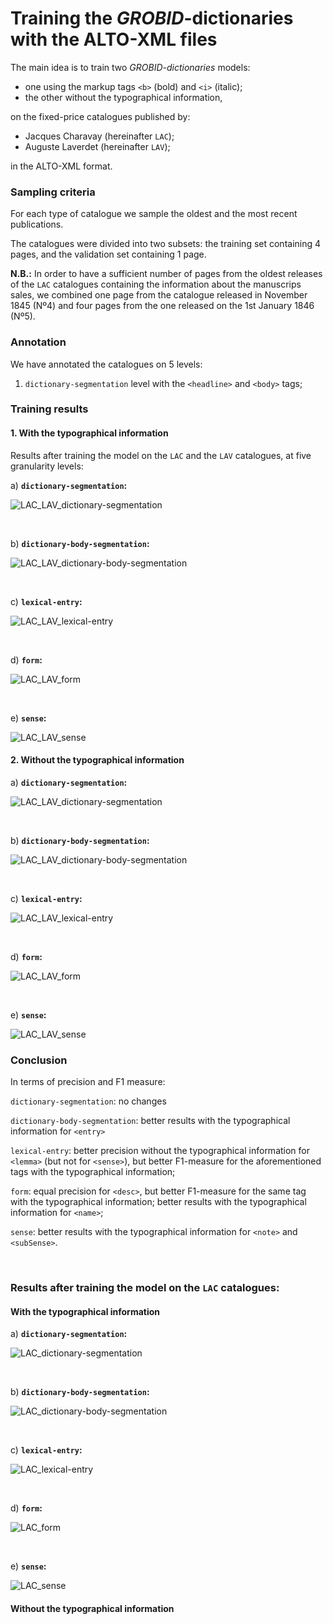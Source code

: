 # Training the *GROBID*-dictionaries with the ALTO-XML files

The main idea is to train two _GROBID-dictionaries_ models:

* one using the markup tags `<b>` (bold) and `<i>` (italic);
* the other without the typographical information,

on the fixed-price catalogues published by:

* Jacques Charavay (hereinafter `LAC`);
* Auguste Laverdet (hereinafter `LAV`);

in the ALTO-XML format.

### Sampling criteria

For each type of catalogue we sample the oldest and the most recent publications.

The catalogues were divided into two subsets: the training set containing 4 pages, and the validation set containing 1 page.

**N.B.:** In order to have a sufficient number of pages from the oldest releases of the `LAC` catalogues containing the information about the manuscrips sales, we combined one page from the catalogue released in November 1845 (Nº4) and four pages from the one released on the 1st January 1846 (Nº5).   

### Annotation 

We have annotated the catalogues on 5 levels:

1. `dictionary-segmentation` level with the `<headline>` and `<body>` tags;

### Training results

#### 1. With the typographical information

Results after training the model on the `LAC` and the `LAV` catalogues, at five granularity levels:

a) **`dictionary-segmentation`:**

 ![LAC_LAV_dictionary-segmentation](trainingData_LAC_LAV_typo/img/LAC_LAV_dictionary-segmentation.jpg)

<br/>

b) **`dictionary-body-segmentation`:**

![LAC_LAV_dictionary-body-segmentation](trainingData_LAC_LAV_typo/img/LAC_LAV_dictionary-body-segmentation.jpg)

<br/>

c) **`lexical-entry`:**

![LAC_LAV_lexical-entry](trainingData_LAC_LAV_typo/img/LAC_LAV_lexical-entry.jpg)



<br/>

d) **`form`:**

![LAC_LAV_form](trainingData_LAC_LAV_typo/img/LAC_LAV_form.jpg)

<br/>

e) **`sense`:**

![LAC_LAV_sense](trainingData_LAC_LAV_typo/img/LAC_LAV_sense.jpg)



#### 2. Without the typographical information

a) **`dictionary-segmentation`:**

![LAC_LAV_dictionary-segmentation](trainingData_LAC_LAV_sans_typo/img/LAC_LAV_dictionary-segmentation.jpg)



<br/>

b) **`dictionary-body-segmentation`:**

![LAC_LAV_dictionary-body-segmentation](trainingData_LAC_LAV_sans_typo/img/LAC_LAV_dictionary-body-segmentation.jpg)

<br/>

c) **`lexical-entry`:**

![LAC_LAV_lexical-entry](trainingData_LAC_LAV_sans_typo/img/LAC_LAV_lexical-entry.jpg)

<br/>

d)  **`form`:**

![LAC_LAV_form](trainingData_LAC_LAV_sans_typo/img/LAC_LAV_form.jpg)

<br/>

e)  **`sense`:**

![LAC_LAV_sense](trainingData_LAC_LAV_sans_typo/img/LAC_LAV_sense.jpg)

### Conclusion

In terms of precision and F1 measure:

`dictionary-segmentation`: no changes

`dictionary-body-segmentation`: better results with the typographical information for `<entry>`

`lexical-entry`: better precision without the typographical information for `<lemma>` (but not for `<sense>`), but better F1-measure for the aforementioned tags with the typographical information;

`form`: equal precision for `<desc>`, but better F1-measure for the same tag with the typographical information; better results with the typographical information for `<name>`;

`sense`: better results with the typographical information for `<note>` and `<subSense>`.

<br/>

### Results after training the model on the `LAC` catalogues:

#### With the typographical information

a) **`dictionary-segmentation`:**

![LAC_dictionary-segmentation](trainingData_LAC_typo/img/LAC_dictionary-segmentation.jpg)

<br/>

b) **`dictionary-body-segmentation`:**

![LAC_dictionary-body-segmentation](trainingData_LAC_typo/img/LAC_dictionary-body-segmentation.jpg)

<br/>

c) **`lexical-entry`:**

![LAC_lexical-entry](trainingData_LAC_typo/img/LAC_lexical-entry.jpg)

<br/>

d) **`form`:**

![LAC_form](trainingData_LAC_typo/img/LAC_form.jpg)

<br/>

e) **`sense`:**

![LAC_sense](trainingData_LAC_typo/img/LAC_sense.jpg)

#### Without the typographical information